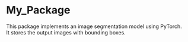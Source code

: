 # My_Package

This package implements an image segmentation model using PyTorch.<br>
It stores the output images with bounding boxes.<br>